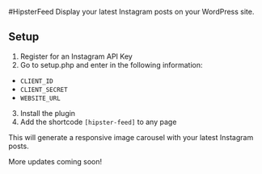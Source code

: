#HipsterFeed
Display your latest Instagram posts on your WordPress site.

## Setup
1. Register for an Instagram API Key
2. Go to setup.php and enter in the following information:
  * ```CLIENT_ID```
  * ```CLIENT_SECRET```
  * ```WEBSITE_URL```
3. Install the plugin
4. Add the shortcode ```[hipster-feed]``` to any page

This will generate a responsive image carousel with your latest Instagram posts.

More updates coming soon!
